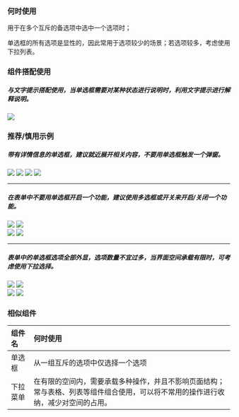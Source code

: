 



### 何时使用

用于在多个互斥的备选项中选中一个选项时；

单选框的所有选项是显性的，因此常用于选项较少的场景；若选项较多，考虑使用下拉列表。

### 组件搭配使用

##### 与文字提示搭配使用，当单选框需要对某种状态进行说明时，利用文字提示进行解释说明。

![](https://oteam-tdesign-1258344706.cos.ap-guangzhou.myqcloud.com/site/design/radio-1@2x.png)



### 推荐/慎用示例

##### 带有详情信息的单选框，建议就近展开相关内容，不要用单选框触发一个弹窗。

<img src="https://oteam-tdesign-1258344706.cos.ap-guangzhou.myqcloud.com/site/design/radio-2@2x.png" />
<img class="tag" src="https://oteam-tdesign-1258344706.cos.ap-guangzhou.myqcloud.com/site/doc/good.png" />

<img src="https://oteam-tdesign-1258344706.cos.ap-guangzhou.myqcloud.com/site/design/radio-3@2x.png" />
<img class="tag" src="https://oteam-tdesign-1258344706.cos.ap-guangzhou.myqcloud.com/site/doc/bad.png" />

<hr />

##### 在表单中不要用单选框开启一个功能，建议使用多选框或开关来开启/关闭一个功能。

<div class="legend">
  <div class="item">
    <img src="https://oteam-tdesign-1258344706.cos.ap-guangzhou.myqcloud.com/site/design/radio-4@2x.png" />
    <img class="tag" src="https://oteam-tdesign-1258344706.cos.ap-guangzhou.myqcloud.com/site/doc/good.png" />
  </div>

  <div class="item">
    <img src="https://oteam-tdesign-1258344706.cos.ap-guangzhou.myqcloud.com/site/design/radio-5@2x.png" />
    <img class="tag" src="https://oteam-tdesign-1258344706.cos.ap-guangzhou.myqcloud.com/site/doc/bad.png" />
  </div>
</div>

<hr />

##### 表单中的单选框选项全部外显，选项数量不宜过多，当界面空间承载有限时，可考虑使用下拉选择。

<div class="legend">
  <div class="item">
    <img src="https://oteam-tdesign-1258344706.cos.ap-guangzhou.myqcloud.com/site/design/radio-6@2x.png" />
    <img class="tag" src="https://oteam-tdesign-1258344706.cos.ap-guangzhou.myqcloud.com/site/doc/good.png" />
  </div>

  <div class="item">
    <img src="https://oteam-tdesign-1258344706.cos.ap-guangzhou.myqcloud.com/site/design/radio-7@2x.png" />
    <img class="tag" src="https://oteam-tdesign-1258344706.cos.ap-guangzhou.myqcloud.com/site/doc/bad.png" />
  </div>
</div>




### 相似组件

| 组件名   | 何时使用                                                     |
| :------- | :----------------------------------------------------------- |
| 单选框 | 从一组互斥的选项中仅选择一个选项 |
| 下拉菜单 | 在有限的空间内，需要承载多种操作，并且不影响页面结构；常与表格、列表等组件组合使用，可以将不常用的操作进行收纳，减少对空间的占用。 |



